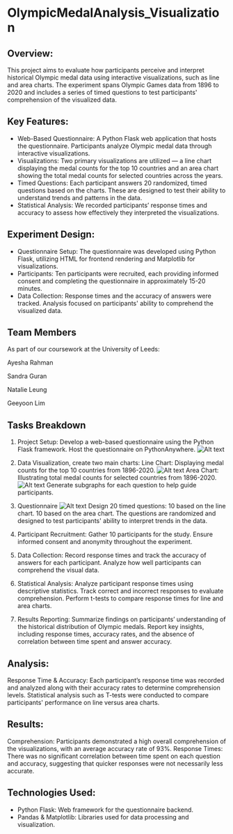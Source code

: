 OlympicMedalAnalysis_Visualization
=====================

## Overview:
This project aims to evaluate how participants perceive and interpret historical Olympic medal data using interactive visualizations, such as line and area charts. The experiment spans Olympic Games data from 1896 to 2020 and includes a series of timed questions to test participants' comprehension of the visualized data.

## Key Features:
- Web-Based Questionnaire: A Python Flask web application that hosts the questionnaire. Participants analyze Olympic medal data through interactive visualizations.
- Visualizations: Two primary visualizations are utilized — a line chart displaying the medal counts for the top 10 countries and an area chart showing the total medal counts for selected countries across the years.
- Timed Questions: Each participant answers 20 randomized, timed questions based on the charts. These are designed to test their ability to understand trends and patterns in the data.
- Statistical Analysis: We recorded participants’ response times and accuracy to assess how effectively they interpreted the visualizations.

## Experiment Design:
- Questionnaire Setup: The questionnaire was developed using Python Flask, utilizing HTML for frontend rendering and Matplotlib for visualizations.
- Participants: Ten participants were recruited, each providing informed consent and completing the questionnaire in approximately 15-20 minutes.
- Data Collection: Response times and the accuracy of answers were tracked. Analysis focused on participants' ability to comprehend the visualized data.

## Team Members

As part of our coursework at the University of Leeds:

Ayesha Rahman

Sandra Guran

Natalie Leung

Geeyoon Lim

## Tasks Breakdown

1. Project Setup: Develop a web-based questionnaire using the Python Flask framework. Host the questionnaire on PythonAnywhere.
 ![Alt text](https://github.com/sc21samg/OlympicMedalAnalysis_Visualization/blob/main/1.0%20git.png)

2. Data Visualization, create two main charts:
Line Chart: Displaying medal counts for the top 10 countries from 1896-2020.
 ![Alt text](https://github.com/sc21samg/OlympicMedalAnalysis_Visualization/blob/main/1.1%20git.png)
Area Chart: Illustrating total medal counts for selected countries from 1896-2020.
 ![Alt text](https://github.com/sc21samg/OlympicMedalAnalysis_Visualization/blob/main/1.2%20git.png)
Generate subgraphs for each question to help guide participants.

3. Questionnaire
 ![Alt text](https://github.com/sc21samg/OlympicMedalAnalysis_Visualization/blob/main/1.4%20git.png)
Design 20 timed questions: 10 based on the line chart. 10 based on the area chart. The questions are randomized and designed to test participants' ability to interpret trends in the data.

4. Participant Recruitment: Gather 10 participants for the study. Ensure informed consent and anonymity throughout the experiment.

5. Data Collection: Record response times and track the accuracy of answers for each participant.
Analyze how well participants can comprehend the visual data.

6. Statistical Analysis: Analyze participant response times using descriptive statistics. Track correct and incorrect responses to evaluate comprehension. Perform t-tests to compare response times for line and area charts.

7. Results Reporting: Summarize findings on participants’ understanding of the historical distribution of Olympic medals. Report key insights, including response times, accuracy rates, and the absence of correlation between time spent and answer accuracy.

## Analysis:

Response Time & Accuracy: Each participant’s response time was recorded and analyzed along with their accuracy rates to determine comprehension levels. Statistical analysis such as T-tests were conducted to compare participants' performance on line versus area charts.

## Results:

Comprehension: Participants demonstrated a high overall comprehension of the visualizations, with an average accuracy rate of 93%.
Response Times: There was no significant correlation between time spent on each question and accuracy, suggesting that quicker responses were not necessarily less accurate.

## Technologies Used:
- Python Flask: Web framework for the questionnaire backend.
- Pandas & Matplotlib: Libraries used for data processing and visualization.
